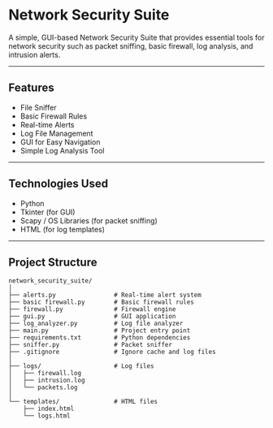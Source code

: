 #  Network Security Suite

A simple, GUI-based Network Security Suite that provides essential tools for network security such as packet sniffing, basic firewall, log analysis, and intrusion alerts.

---

## Features
-  File Sniffer
- Basic Firewall Rules
-  Real-time Alerts
- Log File Management
- GUI for Easy Navigation
- Simple Log Analysis Tool

---

##  Technologies Used
- Python
- Tkinter (for GUI)
- Scapy / OS Libraries (for packet sniffing)
- HTML (for log templates)

---

## Project Structure
```text
network_security_suite/
│
├── alerts.py                # Real-time alert system
├── basic firewall.py        # Basic firewall rules
├── firewall.py              # Firewall engine
├── gui.py                   # GUI application
├── log_analyzer.py          # Log file analyzer
├── main.py                  # Project entry point
├── requirements.txt         # Python dependencies
├── sniffer.py               # Packet sniffer
├── .gitignore               # Ignore cache and log files
│
├── logs/                    # Log files
│   ├── firewall.log
│   ├── intrusion.log
│   └── packets.log
│
└── templates/               # HTML files
    ├── index.html
    └── logs.html
